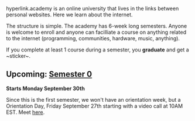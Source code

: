 hyperlink.academy is an online university that lives in the links between
personal websites. Here we learn about the internet.

The structure is simple. The academy has 6-week long semesters. Anyone is
welcome to enroll and anyone can facilliate a course on anything related to the
internet (programming, communities, hardware, music, anything).

If you complete at least 1 course during a semester, you **graduate** and get a
~sticker~.


## Upcoming: [Semester 0](/semester/0)

**Starts Monday September 30th**

Since this is the first semester, we won't have an
orientation week, but a Orientation Day, Friday September 27th starting with a
video call at 10AM EST. Meet [here](https://meet.jit.si/hyperlink-academy).

